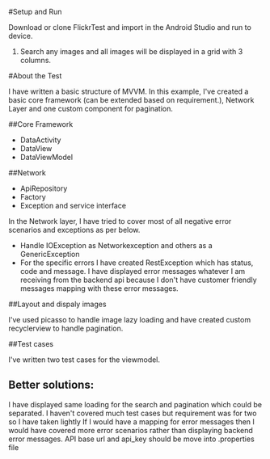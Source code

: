 #Setup and Run

Download or clone FlickrTest and import in the Android Studio and run to device.

 1. Search any images and all images will be displayed in a grid with 3 columns.

#About the Test

I have written a basic structure of MVVM. In this example, I've created a basic core framework (can be extended based on requirement.), Network Layer and one custom component for pagination. 

##Core Framework

  * DataActivity 
  * DataView
  * DataViewModel
  
##Network

   * ApiRepository
   * Factory
   * Exception and service interface
   
   In the Network layer, I have tried to cover most of all negative error scenarios and exceptions as per below.
   
   * Handle IOException as Networkexception and others as a GenericException
   * For the specific errors I have created RestException which has status, code and message. 
      I have displayed error messages whatever I am receiving from the backend api because I don't have customer friendly messages mapping with these error messages. 
  
##Layout and dispaly images

 I've used picasso to handle image lazy loading and have created custom recyclerview to handle pagination.
 
 
##Test cases

 I've written two test cases for the viewmodel. 
 
## Better solutions:

 I have displayed same loading for the search and pagination which could be separated.
 I haven't covered much test cases but requirement was for two so I have taken lightly
 If I would have a mapping for error messages then I would have covered more error scenarios rather than displaying backend error messages.
 API base url and api_key should be move into .properties file
